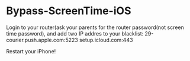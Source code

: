 # Bypass-ScreenTime-iOS
Login to your router(ask your parents for the router password(not screen time password), and add two IP addres to your blacklist:
29-courier.push.apple.com:5223
setup.icloud.com:443

Restart your iPhone!
